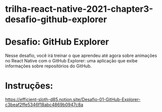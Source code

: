 # trilha-react-native-2021-chapter3-desafio-github-explorer

# Desafio: GitHub Explorer
Nesse desafio, você irá treinar o que aprendeu até agora sobre animações no React Native com o GitHub Explorer: uma aplicação que exibe informações sobre repositórios do GitHub.

# Instruções:
https://efficient-sloth-d85.notion.site/Desafio-01-GitHub-Explorer-c3beaf2ffe5346f18abc4869b0947c8a
